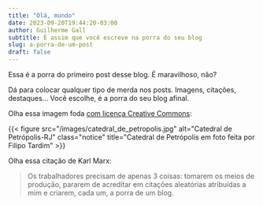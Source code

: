 ```yaml
---
title: "Olá, mundo"
date: 2023-09-20T19:44:20-03:00
author: Guilherme Gall
subtitle: É assim que você escreve na porra do seu blog
slug: a-porra-de-um-post
draft: false
---
```

Essa é a porra do primeiro post desse blog. É maravilhoso, não?

Dá para colocar qualquer tipo de merda nos posts. Imagens, citações, destaques... Você escolhe, é a porra do seu blog afinal.

Olha essa imagem foda [com licença Creative Commons](https://commons.wikimedia.org/wiki/File:Catedral_de_Petr%C3%B3polis.jpg):

{{< figure src="/images/catedral_de_petropolis.jpg" alt="Catedral de Petrópolis-RJ" class="notice" title="Catedral de Petrópolis em foto feita por Filipo Tardim"  >}}

Olha essa citação de Karl Marx:

> Os trabalhadores precisam de apenas 3 coisas: tomarem os meios de produção, pararem de acreditar em citações aleatórias atribuídas a mim e criarem, cada um, a porra de um blog. 
